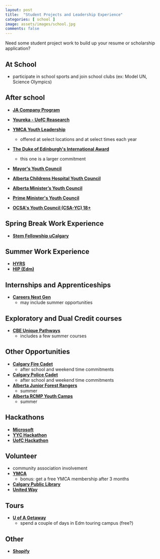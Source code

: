 ```yaml
---
layout: post
title:  "Student Projects and Leadership Experience"
categories: [ school ]
image: assets/images/school.jpg
comments: false
---
```


Need some student project work to build up your resume or scholarship application?

## At School

+ participate in school sports and join school clubs (ex: Model UN, Science Olympics)

## After school

+ **[JA Company Program](https://jasab.ca/programs/details/company-program-after-school.html)**
+ **[Youreka - UofC Reasearch](https://yourekacanada.org/apply)**
+ **[YMCA Youth Leadership](https://www.ymcacalgary.org/programs-search?locations=&categories=&exclude=&ages=&days=&weeks=&keywords=youth%20leadership&no_results=0&sort=title__ASC)**
    - offered at select locations and at select times each year
+ **[The Duke of Edinburgh's International Award](https://www.dukeofed.org/)**
    - this one is a larger commitment

+ **[Mayor's Youth Council](https://youthcentral.com/programs/mayoryouthcouncil/)**
+ **[Alberta Childrens Hospital Youth Council](https://www.childrenshospital.ab.ca/ways-to-help/join/youth-council/)**
+ **[Alberta Minister’s Youth Council](https://www.alberta.ca/student-engagement)**
+ **[Prime Minister's Youth Council](https://www.canada.ca/en/campaign/prime-ministers-youth-council.html)**
+ **[OCSA's Youth Council (CSA-YC) 18+](https://science.gc.ca/site/science/en/office-chief-science-advisor/science-advisory-team/ocsas-youth-council-csa-yc)**

## Spring Break Work Experience
+ **[Stem Fellowship uCalgary](https://linktr.ee/stemfellowshipucalgary)**

## Summer Work Experience
+ **[HYRS](https://research.ucalgary.ca/students/alberta-innovates-HYRS)**
+ **[HIP (Edm)](https://www.ualberta.ca/computing-science/explore/hs-internships/index.html)**

## Internships and Apprenticeships
+ **[Careers Next Gen](https://www.careersnextgen.ca/)**
    - may include summer opportunities

## Exploratory and Dual Credit courses
+ **[CBE Unique Pathways](https://cbe.ab.ca/programs/high-school/unique-pathways-and-off-campus-education/Pages/default.aspx)**
    - includes a few summer courses

## Other Opportunities
+ **[Calgary Fire Cadet](https://www.calgary.ca/our-services/fire/cadets.html)**
    - after school and weekend time commitments
+ **[Calgary Police Cadet](https://calgarypolicecadets.com/cadets/is-it-right-for-me/how-to-join/)**
    - after school and weekend time commitments
+ **[Alberta Junior Forest Rangers](https://alis.alberta.ca/junior-forest-rangers/)**
    - summer
+ **[Alberta RCMP Youth Camps](https://www.strathmorehighschool.com/home/news/post/alberta-rcmp-youth-camps)**
    - summer

## Hackathons
+ **[Microsoft](https://imaginecup.microsoft.com/)**
+ **[YYC Hackathon](https://www.yychacks.ca/)**
+ **[UofC Hackathon](https://calgaryhacks.ca/)**


## Volunteer
+ community association involvement
+ **[YMCA](https://app.betterimpact.com/PublicOrganization/8a67feef-cc0f-4f32-b716-06692e622419/1)**
    - bonus: get a free YMCA membership after 3 months
+ **[Calgary Public Library](https://calgarylibrary.ca/your-library/volunteer/youth-volunteers/)**
+ **[United Way](https://calgaryunitedway.org/take-action/volunteer/)**


## Tours
+ **[U of A Getaway](https://www.ualberta.ca/admissions/undergraduate/tours-and-events/uofa-getaway.html)**
    - spend a couple of days in Edm touring campus (free?)


## Other
+ **[Shopify](https://devdegree.ca/pages/program)**
